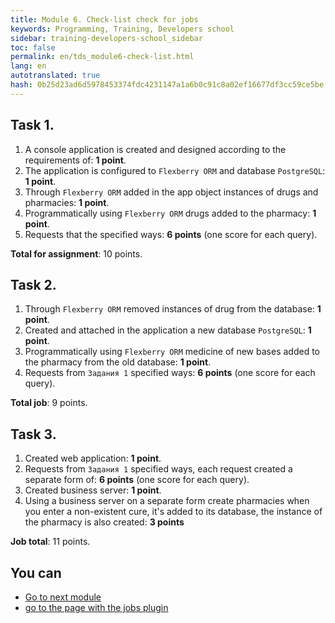 ```yaml
---
title: Module 6. Check-list check for jobs
keywords: Programming, Training, Developers school
sidebar: training-developers-school_sidebar
toc: false
permalink: en/tds_module6-check-list.html
lang: en
autotranslated: true
hash: 0b25d23ad6d5978453374fdc4231147a1a6b0c91c8a02ef16677df3cc59ce5be
---
```


## Task 1.

1. A console application is created and designed according to the requirements of: **1 point**.
2. The application is configured to `Flexberry ORM` and database `PostgreSQL`: **1 point**.
3. Through `Flexberry ORM` added in the app object instances of drugs and pharmacies: **1 point**.
4. Programmatically using `Flexberry ORM` drugs added to the pharmacy: **1 point**.
5. Requests that the specified ways: **6 points** (one score for each query).

**Total for assignment**: 10 points.

## Task 2.
1. Through `Flexberry ORM` removed instances of drug from the database: **1 point**.
2. Created and attached in the application a new database `PostgreSQL`: **1 point**.
3. Programmatically using `Flexberry ORM` medicine of new bases added to the pharmacy from the old database: **1 point**.
4. Requests from `Задания 1` specified ways: **6 points** (one score for each query).

**Total job**: 9 points.

## Task 3.
1. Created web application: **1 point**.
2. Requests from `Задания 1` specified ways, each request created a separate form of: **6 points** (one score for each query).
3. Created business server: **1 point**.
4. Using a business server on a separate form create pharmacies when you enter a non-existent cure, it's added to its database, the instance of the pharmacy is also created: **3 points**

**Job total**: 11 points.

## You can

* [Go to next module](tds_module3-about.html) <i class="fa fa-arrow-down" aria-hidden="true"></i>
* <i class="fa fa-arrow-left" aria-hidden="true"></i> [go to the page with the jobs plugin](tds_module6-tasks.html)



